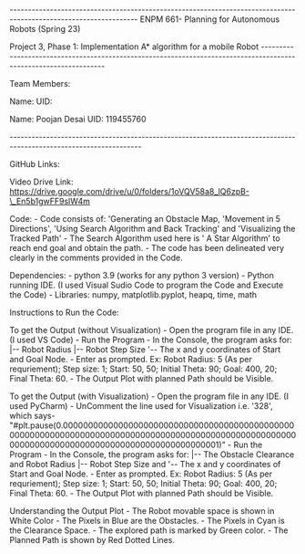 \-\-\-\-\-\-\-\-\-\-\-\-\-\-\-\-\-\-\-\-\-\-\-\-\-\-\-\-\-\-\-\-\-\-\-\-\-\-\-\-\-\-\-\-\-\-\-\-\-\-\-\-\-\-\-\-\-\-\-\-\-\-\-\-\-\-\-\-\-\-\-\-\-\-\-\-\-\-\-\-\-\-\-\-\-\-\-\-\-\-\-\-\-\-\-\-\-\-\-\-\-\-\-\-\-\-\-\-\-\-\-\--
ENPM 661- Planning for Autonomous Robots (Spring 23)

Project 3, Phase 1: Implementation A\* algorithm for a mobile Robot
\-\-\-\-\-\-\-\-\-\-\-\-\-\-\-\-\-\-\-\-\-\-\-\-\-\-\-\-\-\-\-\-\-\-\-\-\-\-\-\-\-\-\-\-\-\-\-\-\-\-\-\-\-\-\-\-\-\-\-\-\-\-\-\-\-\-\-\-\-\-\-\-\-\-\-\-\-\-\-\-\-\-\-\-\-\-\-\-\-\-\-\-\-\-\-\-\-\-\-\-\-\-\-\-\-\-\-\-\-\-\-\--

Team Members:

Name: UID:

Name: Poojan Desai UID: 119455760

\-\-\-\-\-\-\-\-\-\-\-\-\-\-\-\-\-\-\-\-\-\-\-\-\-\-\-\-\-\-\-\-\-\-\-\-\-\-\-\-\-\-\-\-\-\-\-\-\-\-\-\-\-\-\-\-\-\-\-\-\-\-\-\-\-\-\-\-\-\-\-\-\-\-\-\-\-\-\-\-\-\-\-\-\-\-\-\-\-\-\-\-\-\-\-\-\-\-\-\-\-\-\-\-\-\-\-\-\-\-\-\-\--

GitHub Links:

Video Drive Link:
https://drive.google.com/drive/u/0/folders/1oVQV58a8_lQ6zpB-\_En5b1gwFF9slW4m

Code: - Code consists of: \'Generating an Obstacle Map, \'Movement in 5
Directions\', \'Using Search Algorithm and Back Tracking\' and
\'Visualizing the Tracked Path\' - The Search Algorithm used here is \'
A Star Algorithm\' to reach end goal and obtain the path. - The code has
been delineated very clearly in the comments provided in the Code.

Dependencies: - python 3.9 (works for any python 3 version) - Python
running IDE. (I used Visual Sudio Code to program the Code and Execute
the Code) - Libraries: numpy, matplotlib.pyplot, heapq, time, math

Instructions to Run the Code:

To get the Output (without Visualization) - Open the program file in any
IDE. (I used VS Code) - Run the Program - In the Console, the program
asks for: \|\-- Robot Radius \|\-- Robot Step Size \'\-- The x and y
coordinates of Start and Goal Node.  - Enter as prompted. Ex: Robot
Radius: 5 (As per requriement); Step size: 1; Start: 50, 50; Initial
Theta: 90; Goal: 400, 20; Final Theta: 60. - The Output Plot with
planned Path should be Visible.

To get the Output (with Visualization) - Open the program file in any
IDE. (I used PyCharm) - UnComment the line used for Visualization i.e.
\'328\', which says-
\"#plt.pause(0.0000000000000000000000000000000000000000000000000000000000000000000000000000000000000000000000000000000000000000000000000000000000000000000000001)\" -
Run the Program - In the Console, the program asks for: \|\-- The
Obstacle Clearance and Robot Radius \|\-- Robot Step Size and \'\-- The
x and y coordinates of Start and Goal Node.  - Enter as prompted. Ex:
Robot Radius: 5 (As per requriement); Step size: 1; Start: 50, 50;
Initial Theta: 90; Goal: 400, 20; Final Theta: 60. - The Output Plot
with planned Path should be Visible.

Understanding the Output Plot - The Robot movable space is shown in
White Color - The Pixels in Blue are the Obstacles. - The Pixels in Cyan
is the Clearance Space. - The explored path is marked by Green color. -
The Planned Path is shown by Red Dotted Lines.
